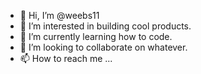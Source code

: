 - 👋 Hi, I’m @weebs11
- 👀 I’m interested in building cool products.
- 🌱 I’m currently learning how to code.
- 💞️ I’m looking to collaborate on whatever.
- 📫 How to reach me ...

<!---
weebs11/weebs11 is a ✨ special ✨ repository because its `README.md` (this file) appears on your GitHub profile.
You can click the Preview link to take a look at your changes.
--->
